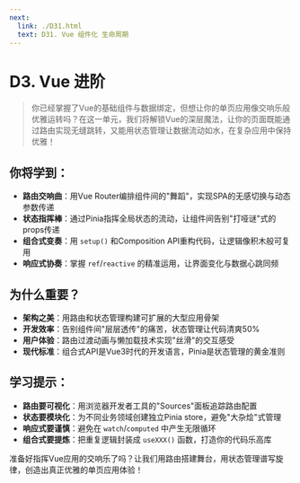 ```yaml
---
next:
  link: ./D31.html
  text: D31. Vue 组件化 生命周期
---
```


# D3. Vue 进阶

> 你已经掌握了Vue的基础组件与数据绑定，但想让你的单页应用像交响乐般优雅运转吗？在这一单元，我们将解锁Vue的深层魔法，让你的页面既能通过路由实现无缝跳转，又能用状态管理让数据流动如水，在复杂应用中保持优雅！

## 你将学到：

- **路由交响曲**：用Vue Router编排组件间的"舞蹈"，实现SPA的无感切换与动态参数传递
- **状态指挥棒**：通过Pinia指挥全局状态的流动，让组件间告别"打哑谜"式的props传递
- **组合式变奏**：用 `setup()` 和Composition API重构代码，让逻辑像积木般可复用
- **响应式协奏**：掌握 `ref`/`reactive` 的精准运用，让界面变化与数据心跳同频

## 为什么重要？

- **架构之美**：用路由和状态管理构建可扩展的大型应用骨架
- **开发效率**：告别组件间"层层透传"的痛苦，状态管理让代码清爽50%
- **用户体验**：路由过渡动画与懒加载技术实现"丝滑"的交互感受
- **现代标准**：组合式API是Vue3时代的开发语言，Pinia是状态管理的黄金准则

## 学习提示：

- **路由要可视化**：用浏览器开发者工具的"Sources"面板追踪路由配置
- **状态要模块化**：为不同业务领域创建独立Pinia store，避免"大杂烩"式管理
- **响应式要谨慎**：避免在 `watch`/`computed` 中产生无限循环
- **组合式要提炼**：把重复逻辑封装成 `useXXX()` 函数，打造你的代码乐高库

准备好指挥Vue应用的交响乐了吗？让我们用路由搭建舞台，用状态管理谱写旋律，创造出真正优雅的单页应用体验！
